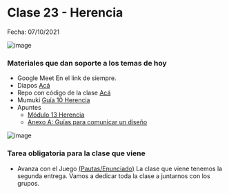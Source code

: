 # Clase 23 - Herencia

Fecha: 07/10/2021

![image](https://user-images.githubusercontent.com/4098184/136387164-2d3ecd2a-6882-43c3-b6b8-99658c90c463.png)

### Materiales que dan soporte a los temas de hoy

* Google Meet  En el link de siempre.
* Diapos 	[Acá](https://docs.google.com/presentation/d/1D5ohoxgedjXaf-cAtzbBA2MZBr5WbqqwWW8DB2y0kmY/edit?usp=sharing)
* Repo con código de la clase [Acá](https://github.com/pdepjm/2021-o-drCasaEnClase)
* Mumuki	[Guía 10 Herencia](https://mumuki.io/pdep-utn/lessons/722-programacion-con-objetos-herencia)
* Apuntes	
  * [Módulo 13 Herencia](https://docs.google.com/document/d/1KdG7NrKPgPh4bAcyLuDG2G1iWP7Ze2GFs91qzlvDKqI/edit)
  * [Anexo A: Guías para comunicar un diseño](https://docs.google.com/document/d/1eXLlNppAX-7E2M8Xxs0MCckdn4XVEYmeQNaS_E1RqTc/edit)

![image](https://user-images.githubusercontent.com/4098184/136402152-62a5c8a5-3af7-4f03-bde9-90442fdaed13.png)

### Tarea obligatoria para la clase que viene 

- Avanza con el Juego [(Pautas/Enunciado)](https://docs.google.com/document/d/18WIn-4vs75gLPpGrZO-O_kmRLVmd9CnnnYzon_aTjzQ/edit#) 
La clase que viene tenemos la segunda entrega. Vamos a dedicar toda la clase a juntarnos con los grupos.

